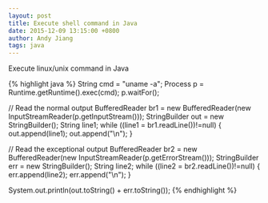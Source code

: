 ```yaml
---
layout: post
title: Execute shell command in Java
date: 2015-12-09 13:15:00 +0800
author: Andy Jiang
tags: java
---
```


Execute linux/unix command in Java

{% highlight java %}
String cmd = "uname -a";
Process p = Runtime.getRuntime().exec(cmd);
p.waitFor();

// Read the normal output
BufferedReader br1 = new BufferedReader(new InputStreamReader(p.getInputStream()));
StringBuilder out = new StringBuilder();
String line1;
while ((line1 = br1.readLine())!=null)
{
  out.append(line1);
  out.append("\n");
}

// Read the exceptional output
BufferedReader br2 = new BufferedReader(new InputStreamReader(p.getErrorStream()));
StringBuilder err = new StringBuilder();
String line2;
while ((line2 = br2.readLine())!=null)
{
  err.append(line2);
  err.append("\n");
}

System.out.println(out.toString() + err.toString());
{% endhighlight %}
